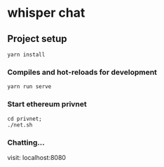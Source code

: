 # whisper chat

## Project setup
```
yarn install
```

### Compiles and hot-reloads for development
```
yarn run serve
```

### Start ethereum privnet
```
cd privnet;
./net.sh
```

### Chatting...
visit: localhost:8080